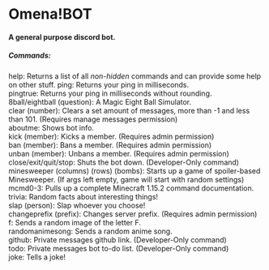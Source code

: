 # Omena!BOT
#### A general purpose discord bot.

##### Commands:
help: Returns a list of all *non-hidden* commands and can provide some help on other stuff.
ping: Returns your ping in milliseconds.  
pingtrue: Returns your ping in milliseconds without rounding.  
8ball/eightball (question): A Magic Eight Ball Simulator.  
clear (number): Clears a set amount of messages, more than -1 and less than 101. (Requires manage messages permission)  
aboutme: Shows bot info.  
kick (member): Kicks a member. (Requires admin permission)  
ban (member): Bans a member. (Requires admin permission)  
unban (member): Unbans a member. (Requires admin permission)  
close/exit/quit/stop: Shuts the bot down. (Developer-Only command)  
minesweeper (columns) (rows) (bombs): Starts up a game of spoiler-based Minesweeper. (If args left empty, game will start with random settings)  
mcmd0-3: Pulls up a complete Minecraft 1.15.2 command documentation.  
trivia: Random facts about interesting things!  
slap (person): Slap whoever you choose!  
changeprefix (prefix): Changes server prefix. (Requires admin permission)  
f: Sends a random image of the letter F.  
randomanimesong: Sends a random anime song.  
github: Private messages github link. (Developer-Only command)  
todo: Private messages bot to-do list. (Developer-Only command)  
joke: Tells a joke!  
